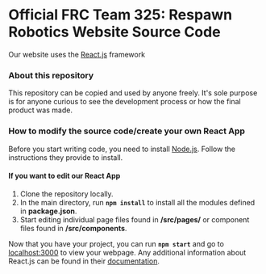 # Official FRC Team 325: Respawn Robotics Website Source Code

Our website uses the [React.js](https://reactjs.org/) framework

### About this repository

This repository can be copied and used by anyone freely. It's sole purpose is for anyone curious to see the development process or how the final product was made.

### How to modify the source code/create your own React App

Before you start writing code, you need to install [Node.js](https://nodejs.org/). Follow the instructions they provide to install.

#### If you want to edit our React App

1. Clone the repository locally.
2. In the main directory, run **`npm install`** to install all the modules defined in **package.json**.
3. Start editing individual page files found in **/src/pages/** or component files found in **/src/components**.

Now that you have your project, you can run **`npm start`** and go to [localhost:3000](http://localhost:3000) to view your webpage.
Any additional information about React.js can be found in their [documentation](https://reactjs.org/docs/getting-started.html).
